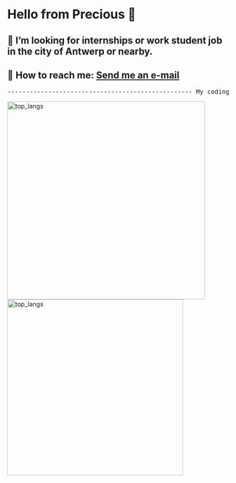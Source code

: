 # Hello from Precious 👋

## 🤝 I’m looking for internships or work student job in the city of Antwerp or nearby.
## 📧 How to reach me: <a href="mailto:precious.ajomole@outlook.com">Send me an e-mail</a>

<div>
    <pre style="text-align: center">-------------------------------------------------- My coding stats ---------------------------------------------------</pre>
</div>
<div>
  <img width=450 src="https://github-readme-stats.vercel.app/api?username=ajomoleprecious&show_icons=true&theme=cobalt&border_radius=65&include_all_commits=true&rank_icon=percentile&text_bold=true" alt="top_langs" />
  <img width=400 src="https://github-readme-stats.vercel.app/api/top-langs/?username=ajomoleprecious&hide_progress=true&show_icons=true&theme=cobalt&border_radius=55&langs_count=8&include_all_commits=true&text_bold=true" alt="top_langs" />
</div>



<!---
ajomoleprecious/ajomoleprecious is a ✨ special ✨ repository because its `README.md` (this file) appears on your GitHub profile.
You can click the Preview link to take a look at your changes.
--->

